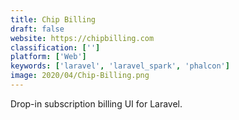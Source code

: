 ```yaml
---
title: Chip Billing
draft: false 
website: https://chipbilling.com
classification: ['']
platform: ['Web']
keywords: ['laravel', 'laravel_spark', 'phalcon']
image: 2020/04/Chip-Billing.png
---
```

Drop-in subscription billing UI for Laravel.